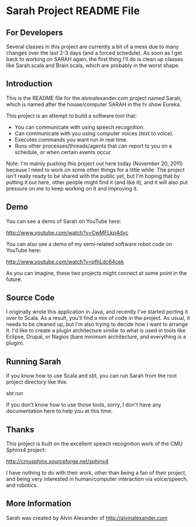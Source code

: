Sarah Project README File
=========================

For Developers
--------------

Several classes in this project are currently a bit of a mess due to many
changes over the last 2-3 days (and a forced schedule). As soon as I get 
back to working on SARAH again, the first thing I'll do is clean up 
classes like Sarah.scala and Brain.scala, which are probably in the worst 
shape.


Introduction
------------

This is the README file for the alvinalexander.com project named Sarah,
which is named after the house/computer SARAH in the tv show Eureka.

This project is an attempt to build a software tool that:

   * You can communicate with using speech recognition.
   * Can communicate with you using computer voices (text to voice).
   * Executes commands you want run in real time.
   * Runs other processes/threads/agents that can report to you on a schedule,
     or when certain events occur.

Note: I'm mainly pushing this project out here today (November 20, 2011)
      because I need to work on some other things for a little while.
      The project isn't really ready to be shared with the public yet, but
      I'm hoping that by putting it out here, other people might find it
      (and like it), and it will also put pressure on me to keep working on
      it and improving it.

Demo
----

You can see a demo of Sarah on YouTube here:

  http://www.youtube.com/watch?v=CwMFLkp4dyc

You can also see a demo of my semi-related software robot code on 
YouTube here:

  http://www.youtube.com/watch?v=pfhLdc64cek

As you can imagine, these two projects might connect at some point in
the future.

Source Code
-----------

I originally wrote this application in Java, and recently I've started
porting it over to Scala. As a result, you'll find a mix of code in the
project. As usual, it needs to be cleaned up, but I'm also trying to 
decide how I want to arrange it. I'd like to create a plugin architecture
similar to what is used in tools like Eclipse, Drupal, or Nagios (bare
minimum architecture, and everything is a plugin).


Running Sarah
-------------

If you know how to use Scala and sbt, you can run Sarah from the root
project directory like this:

sbt run

If you don't know how to use those tools, sorry, I don't have any 
documentation here to help you at this time.

Thanks
------

This project is built on the excellent speach recognition work of the
CMU Sphinx4 project:

http://cmusphinx.sourceforge.net/sphinx4

I have nothing to do with their work, other than being a fan of their
project, and being very interested in human/computer interaction via
voice/speech, and robotics.

More Information
----------------

Sarah was created by Alvin Alexander of http://alvinalexander.com




